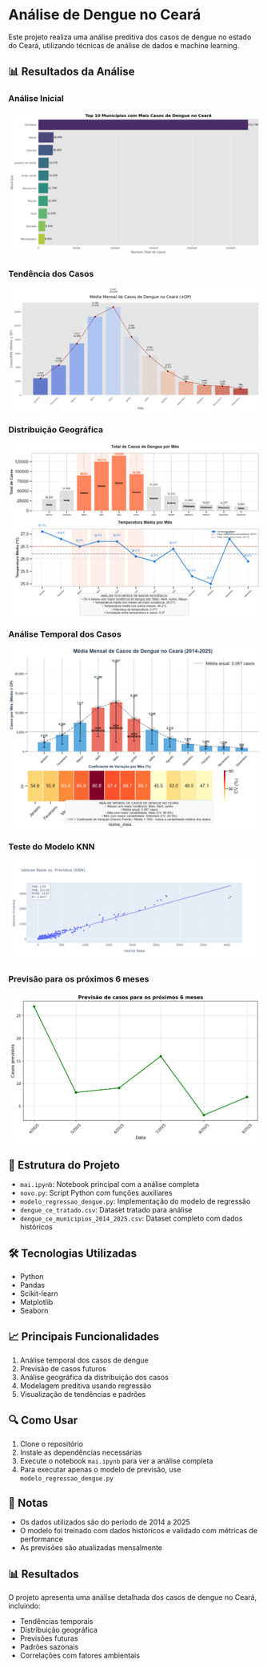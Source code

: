 # Análise de Dengue no Ceará

Este projeto realiza uma análise preditiva dos casos de dengue no estado do Ceará, utilizando técnicas de análise de dados e machine learning.

## 📊 Resultados da Análise

### Análise Inicial
![Análise Inicial](output.png)

### Tendência dos Casos
![Tendência](output1.png)

### Distribuição Geográfica
![Distribuição Geográfica](output2.png)

### Análise Temporal dos Casos
![Análise Temporal](output3.png)

### Teste do Modelo KNN
![Teste do Modelo KNN](teste%20do%20modelo%20knn.png)

### Previsão para os próximos 6 meses
![Previsão 6 Meses](grafico_previsao_6meses.png)


## 📁 Estrutura do Projeto

- `mai.ipynb`: Notebook principal com a análise completa
- `novo.py`: Script Python com funções auxiliares
- `modelo_regressao_dengue.py`: Implementação do modelo de regressão
- `dengue_ce_tratado.csv`: Dataset tratado para análise
- `dengue_ce_municipios_2014_2025.csv`: Dataset completo com dados históricos

## 🛠️ Tecnologias Utilizadas

- Python
- Pandas
- Scikit-learn
- Matplotlib
- Seaborn

## 📈 Principais Funcionalidades

1. Análise temporal dos casos de dengue
2. Previsão de casos futuros
3. Análise geográfica da distribuição dos casos
4. Modelagem preditiva usando regressão
5. Visualização de tendências e padrões

## 🔍 Como Usar

1. Clone o repositório
2. Instale as dependências necessárias
3. Execute o notebook `mai.ipynb` para ver a análise completa
4. Para executar apenas o modelo de previsão, use `modelo_regressao_dengue.py`

## 📝 Notas

- Os dados utilizados são do período de 2014 a 2025
- O modelo foi treinado com dados históricos e validado com métricas de performance
- As previsões são atualizadas mensalmente

## 📊 Resultados

O projeto apresenta uma análise detalhada dos casos de dengue no Ceará, incluindo:
- Tendências temporais
- Distribuição geográfica
- Previsões futuras
- Padrões sazonais
- Correlações com fatores ambientais 
